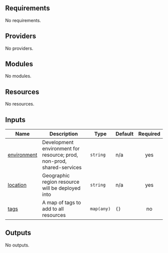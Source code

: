 ## Requirements

No requirements.

## Providers

No providers.

## Modules

No modules.

## Resources

No resources.

## Inputs

| Name | Description | Type | Default | Required |
|------|-------------|------|---------|:--------:|
| <a name="input_environment"></a> [environment](#input\_environment) | Development environment for resource; prod, non-prod, shared-services | `string` | n/a | yes |
| <a name="input_location"></a> [location](#input\_location) | Geographic region resource will be deployed into | `string` | n/a | yes |
| <a name="input_tags"></a> [tags](#input\_tags) | A map of tags to add to all resources | `map(any)` | `{}` | no |

## Outputs

No outputs.
